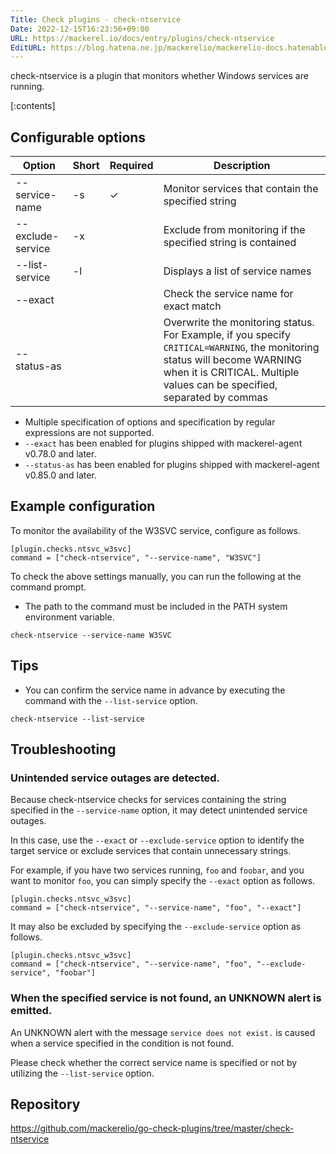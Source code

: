 ```yaml
---
Title: Check plugins - check-ntservice
Date: 2022-12-15T16:23:56+09:00
URL: https://mackerel.io/docs/entry/plugins/check-ntservice
EditURL: https://blog.hatena.ne.jp/mackerelio/mackerelio-docs.hatenablog.mackerel.io/atom/entry/4207112889945319222
---
```


check-ntservice is a plugin that monitors whether Windows services are running.


[:contents]

<h2 id="options">Configurable options</h2>

| Option            | Short  | Required | Description                                                  |
| ----------------- | ------ | -------- | ------------------------------------------------------------ |
| --service-name    | -s     | ✓        | Monitor services that contain the specified string           |
| --exclude-service | -x     |          | Exclude from monitoring if the specified string is contained |
| --list-service    | -l     |          | Displays a list of service names                             |
| --exact           |        |          | Check the service name for exact match                       |
| --status-as       |        |          | Overwrite the monitoring status. For Example, if you specify `CRITICAL=WARNING`, the monitoring status will become WARNING when it is CRITICAL. Multiple values can be specified, separated by commas      |


- Multiple specification of options and specification by regular expressions are not supported.
- `--exact` has been enabled for plugins shipped with mackerel-agent v0.78.0 and later.
- `--status-as` has been enabled for plugins shipped with mackerel-agent v0.85.0 and later.

<h2 id="config">Example configuration</h2>

To monitor the availability of the W3SVC service, configure as follows.

```
[plugin.checks.ntsvc_w3svc]
command = ["check-ntservice", "--service-name", "W3SVC"]
```

To check the above settings manually, you can run the following at the command prompt.

- The path to the command must be included in the PATH system environment variable.

```
check-ntservice --service-name W3SVC
```

<h2 id="tips">Tips</h2>

- You can confirm the service name in advance by executing the command with the `--list-service` option.

```
check-ntservice --list-service
```

<h2 id="troubleshoot">Troubleshooting</h2>

### Unintended service outages are detected.

Because check-ntservice checks for services containing the string specified in the `--service-name` option, it may detect unintended service outages.

In this case, use the `--exact` or `--exclude-service` option to identify the target service or exclude services that contain unnecessary strings.

For example, if you have two services running, `foo` and `foobar`, and you want to monitor `foo`, you can simply specify the `--exact` option as follows.

```
[plugin.checks.ntsvc_w3svc]
command = ["check-ntservice", "--service-name", "foo", "--exact"]
```

It may also be excluded by specifying the `--exclude-service` option as follows.

```
[plugin.checks.ntsvc_w3svc]
command = ["check-ntservice", "--service-name", "foo", "--exclude-service", "foobar"]
```

### When the specified service is not found, an UNKNOWN alert is emitted.

An UNKNOWN alert with the message `service does not exist.` is caused when a service specified in the condition is not found.

Please check whether the correct service name is specified or not by utilizing the `--list-service` option.

<h2 id="repository">Repository</h2>

https://github.com/mackerelio/go-check-plugins/tree/master/check-ntservice

